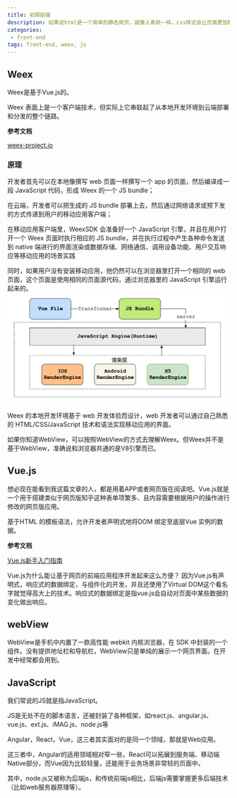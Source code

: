 ```yaml
---
title: 初探前端
description: 如果说html是一个简单的静态网页，就像人素颜一样。css样式会让页面更加酷炫，就像化上妆一样，js让页面可以动态变化，给页面添加了动画效果，检测访客的浏览信息。
categories:
 - front-end
tags: front-end, weex, js
---
```



## Weex

Weex是基于Vue.js的。

Weex 表面上是一个客户端技术，但实际上它串联起了从本地开发环境到云端部署和分发的整个链路。

**参考文档**

[weex-project.io](https://weex-project.io/cn/guide/intro/how-it-works.html)

### 原理

开发者首先可以在本地像撰写 web 页面一样撰写一个 app 的页面，然后编译成一段 JavaScript 代码，形成 Weex 的一个 JS bundle；

在云端，开发者可以把生成的 JS bundle 部署上去，然后通过网络请求或预下发的方式传递到用户的移动应用客户端；

在移动应用客户端里，WeexSDK 会准备好一个 JavaScript 引擎，并且在用户打开一个 Weex 页面时执行相应的 JS bundle，并在执行过程中产生各种命令发送到 native 端进行的界面渲染或数据存储、网络通信、调用设备功能、用户交互响应等移动应用的场景实践

同时，如果用户没有安装移动应用，他仍然可以在浏览器里打开一个相同的 web 页面，这个页面是使用相同的页面源代码，通过浏览器里的 JavaScript 引擎运行起来的。
![img](/assets/images/posts/2017-11-01-basic-of-front-end-1.png)

Weex 的本地开发环境基于 web 开发体验而设计，web 开发者可以通过自己熟悉的 HTML/CSS/JavaScript 技术和语法实现移动应用的界面。

如果你知道WebView，可以按照WebView的方式去理解Weex。但Weex并不是基于WebView，准确说和浏览器共通的是V8引擎而已。

## Vue.js

想必现在能看到我这篇文章的人，都是用着APP或者网页版在阅读吧。Vue.js就是一个用于搭建类似于网页版知乎这种表单项繁多、且内容需要根据用户的操作进行修改的网页版应用。

基于HTML 的模板语法，允许开发者声明式地将DOM 绑定至底层Vue 实例的数据。

**参考文档**

[Vue.js新手入门指南](https://zhuanlan.zhihu.com/p/25659025)

Vue.js为什么能让基于网页的前端应用程序开发起来这么方便？ 因为Vue.js有声明式，响应式的数据绑定，与组件化的开发，并且还使用了Virtual DOM这个看名字就觉得高大上的技术。响应式的数据绑定是指vue.js会自动对页面中某些数据的变化做出响应。

## webView

WebView是手机中内置了一款高性能 webkit 内核浏览器，在 SDK 中封装的一个组件。没有提供地址栏和导航栏，WebView只是单纯的展示一个网页界面。在开发中经常都会用到。

## JavaScript

我们常说的JS就是指JavaScript。

JS是无处不在的脚本语言，还被封装了各种框架，如react.js、angular.js、vue.js、ext.js、iMAG.js、node.js等

Angular，React，Vue，这三者其实面对的是同一个领域，那就是Web应用。

这三者中，Angular的适用领域相对窄一些，React可以拓展到服务端、移动端Native部分，而Vue因为比较轻量，还能用于业务场景非常轻的页面中。

其中，node.js又被称为后端js，和传统前端js相比，后端js需要掌握更多后端技术（比如web服务器原理等）。